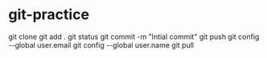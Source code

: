 # git-practice

git clone
git add .
git status
git commit -m "Intial commit"
git push
git config --global user.email
git config --global user.name
git pull